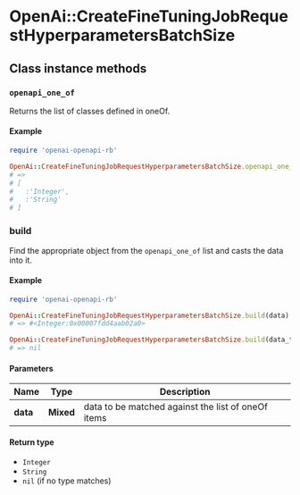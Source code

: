 # OpenAi::CreateFineTuningJobRequestHyperparametersBatchSize

## Class instance methods

### `openapi_one_of`

Returns the list of classes defined in oneOf.

#### Example

```ruby
require 'openai-openapi-rb'

OpenAi::CreateFineTuningJobRequestHyperparametersBatchSize.openapi_one_of
# =>
# [
#   :'Integer',
#   :'String'
# ]
```

### build

Find the appropriate object from the `openapi_one_of` list and casts the data into it.

#### Example

```ruby
require 'openai-openapi-rb'

OpenAi::CreateFineTuningJobRequestHyperparametersBatchSize.build(data)
# => #<Integer:0x00007fdd4aab02a0>

OpenAi::CreateFineTuningJobRequestHyperparametersBatchSize.build(data_that_doesnt_match)
# => nil
```

#### Parameters

| Name | Type | Description |
| ---- | ---- | ----------- |
| **data** | **Mixed** | data to be matched against the list of oneOf items |

#### Return type

- `Integer`
- `String`
- `nil` (if no type matches)

